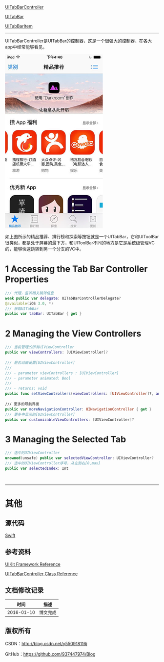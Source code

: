 [UITabBarController](https://github.com/937447974/Blog/blob/master/IOS/Cocoa%20Touch%20Layer/UIKit/UITabBarController.md)

[UITabBar](https://github.com/937447974/Blog/blob/master/IOS/Cocoa%20Touch%20Layer/UIKit/UITabBar.md)

[UITabBarItem](https://github.com/937447974/Blog/blob/master/IOS/Cocoa%20Touch%20Layer/UIKit/UITabBarItem.md)

----

UITabBarController是UITabBar的控制器，这是一个很强大的控制器，在各大app中经常能够看见。

![](https://raw.githubusercontent.com/937447974/Blog/master/Resources/2016011002.jpg)

如上图所示的精品推荐、排行榜和探索等按钮就是一个UITabBar，它和UIToolBar很类似，都是处于屏幕的最下方，和UIToolBar不同的地方是它是系统级管理VC的，能够快速跳转到另一个分支的VC中。

# 1 Accessing the Tab Bar Controller Properties

```swift
/// 代理，监听相关跳转信息
weak public var delegate: UITabBarControllerDelegate?
@available(iOS 3.0, *)
/// 获取UITabBar
public var tabBar: UITabBar { get }
```

# 2 Managing the View Controllers

```swift
/// 当前管理的所有UIViewController
public var viewControllers: [UIViewController]?

/// 是否动画设置[UIViewController]
///
/// - parameter viewControllers : [UIViewController]
/// - parameter animated: Bool
///
/// - returns: void
public func setViewControllers(viewControllers: [UIViewController]?, animated: Bool)

/// 更多的导航界面
public var moreNavigationController: UINavigationController { get }
/// 更多中显示的[UIViewController]
public var customizableViewControllers: [UIViewController]?
```

# 3 Managing the Selected Tab

```swift
/// 选中的UIViewController
unowned(unsafe) public var selectedViewController: UIViewController?
/// 选中的UIViewController序号，从左到右[0,max]
public var selectedIndex: Int
```

&#160;

----------

# 其他

## 源代码

[Swift](https://github.com/937447974/Swift)

## 参考资料

[UIKit Framework Reference](https://developer.apple.com/library/ios/documentation/UIKit/Reference/UIKit_Framework/index.html)

[UITabBarController Class Reference](https://developer.apple.com/library/ios/documentation/UIKit/Reference/UITabBarController_Class/index.html)

## 文档修改记录

| 时间 | 描述 |
| ---- | ---- |
| 2016-01-10 | 博文完成 |

## 版权所有

CSDN：http://blog.csdn.net/y550918116j

GitHub：https://github.com/937447974/Blog